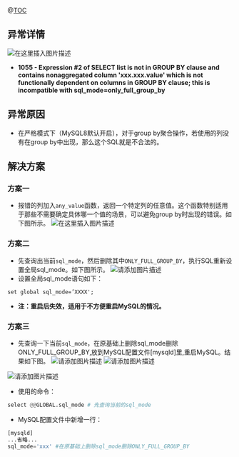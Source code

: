 @[TOC](目录)
## 异常详情
![在这里插入图片描述](https://i-blog.csdnimg.cn/direct/9ead555a78a7473babbdfa5ca4ab249a.png) 
- **1055 - Expression #2 of SELECT list is not in GROUP BY clause and contains nonaggregated column 'xxx.xxx.value' which is not functionally dependent on columns in GROUP BY clause; this is incompatible with sql_mode=only_full_group_by**
 

## 异常原因
- 在严格模式下（MySQL8默认开启），对于group by聚合操作，若使用的列没有在group by中出现，那么这个SQL就是不合法的。

## 解决方案
### 方案一
- 报错的列加入`any_value`函数，返回一个特定列的任意值。这个函数特别适用于那些不需要确定具体哪一个值的场景，可以避免group by时出现的错误。如下图所示。
![在这里插入图片描述](https://i-blog.csdnimg.cn/direct/73a9b4a9cbb34828872b08ecc3afed64.png)
### 方案二
- 先查询出当前`sql_mode`，然后删除其中`ONLY_FULL_GROUP_BY`，执行SQL重新设置全局sql_mode。如下图所示。
![请添加图片描述](https://i-blog.csdnimg.cn/direct/90b25e1e3faf4b5983c5da0333afd669.png)
- 设置全局sql_mode语句如下：

```shell
set global sql_mode=’XXXX';
```
- **注：重启后失效，适用于不方便重启MySQL的情况。**

### 方案三
- 先查询一下当前`sql_mode`，在原基础上删除sql_mode删除ONLY_FULL_GROUP_BY,放到MySQL配置文件[mysqld]里,重启MySQL。结果如下图。
![请添加图片描述](https://i-blog.csdnimg.cn/direct/7022f71cb0a54ccbbb7e4802a92952f0.png)
![请添加图片描述](https://i-blog.csdnimg.cn/direct/5fdee57977244088960998a016723603.png)



![请添加图片描述](https://i-blog.csdnimg.cn/direct/969182e1ec9441b1bcfadd1d604097c6.png)

- 使用的命令：

```python
select @@GLOBAL.sql_mode # 先查询当前的sql_mode
```

- MySQL配置文件中新增一行：

```python
[mysqld]
...省略...
sql_mode='xxx' #在原基础上删除sql_mode删除ONLY_FULL_GROUP_BY
```

